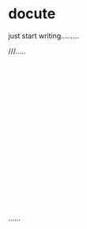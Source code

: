 # docute

just start writing.........






///.....


<br><br><br><br><br><br><br><br><br><br><br><br><br><br><br><br><br><br>
......
